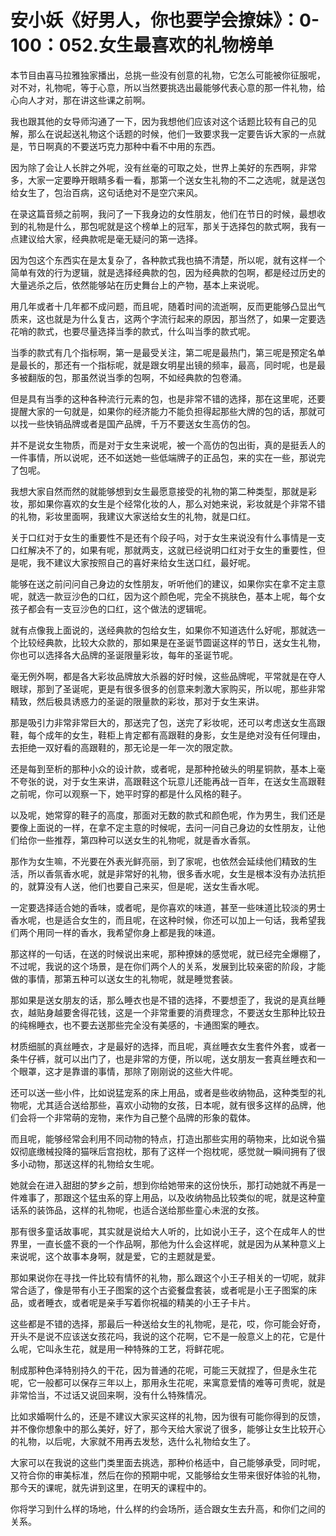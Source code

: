 # 安小妖《好男人，你也要学会撩妹》：0-100：052.女生最喜欢的礼物榜单

本节目由喜马拉雅独家播出，总挑一些没有创意的礼物，它怎么可能被你征服呢，对不对，礼物呢，等于心意，所以当然要挑选出最能够代表心意的那一件礼物，给心向人才对，那在讲这些课之前啊。

我也跟其他的女导师沟通了一下，因为我想他们应该对这个话题比较有自己的见解，那么在说起送礼物这个话题的时候，他们一致要求我一定要告诉大家的一点就是，节日啊真的不要送巧克力那种中看不中用的东西。

因为除了会让人长胖之外呢，没有丝毫的可取之处，世界上美好的东西啊，非常多，大家一定要睁开眼睛多看一看，那第一个送女生礼物的不二之选呢，就是送包给女生了，包治百病，这句话绝对不是空穴来风。

在录这篇音频之前啊，我问了一下我身边的女性朋友，他们在节日的时候，最想收到的礼物是什么，那包呢就是这个榜单上的冠军，那关于选择包的款式啊，我有一点建议给大家，经典款呢是毫无疑问的第一选择。

因为包这个东西实在是太复杂了，各种款式我也搞不清楚，所以呢，就有这样一个简单有效的行为逻辑，就是选择经典款的包，因为经典款的包啊，都是经过历史的大量逃杀之后，依然能够站在历史舞台上的产物，基本上来说呢。

用几年或者十几年都不成问题，而且呢，随着时间的流逝啊，反而更能够凸显出气质来，这也就是为什么复古，这两个字流行起来的原因，那当然了，如果一定要选花哨的款式，也要尽量选择当季的款式，什么叫当季的款式呢。

当季的款式有几个指标啊，第一是最受关注，第二呢是最热门，第三呢是预定名单是最长的，那还有一个指标呢，就是跟女明星出镜的频率，最高，同时呢，也是最多被翻版的包，那虽然说当季的包啊，不如经典款的包卷涌。

但是具有当季的这种各种流行元素的包，也是非常不错的选择，那在这里呢，还要提醒大家的一句就是，如果你的经济能力不能负担得起那些大牌的包的话，那就可以找一些快销品牌或者是国产品牌，千万不要送女生高仿的包。

并不是说女生物质，而是对于女生来说呢，被一个高仿的包出街，真的是挺丢人的一件事情，所以说呢，还不如送她一些低端牌子的正品包，来的实在一些，那说完了包呢。

我想大家自然而然的就能够想到女生最愿意接受的礼物的第二种类型，那就是彩妆，那如果你喜欢的女生是个经常化妆的人，那么对她来说，彩妆就是个非常不错的礼物，彩妆里面啊，我建议大家送给女生的礼物，就是口红。

关于口红对于女生的重要性不是还有个段子吗，对于女生来说没有什么事情是一支口红解决不了的，如果有呢，那就两支，这就已经说明口红对于女生的重要性，但是呢，我不建议大家按照自己的喜好来给女生送口红，最好呢。

能够在送之前问问自己身边的女性朋友，听听他们的建议，如果你实在拿不定主意呢，就选一款豆沙色的口红，因为这个颜色呢，完全不挑肤色，基本上呢，每个女孩子都会有一支豆沙色的口红，这个做法的逻辑呢。

就有点像我上面说的，送经典款的包给女生，如果你不知道选什么好呢，那就选一个比较经典款，比较大众款的，那如果是在圣诞节圆诞这样的节日，送女生礼物，你也可以选择各大品牌的圣诞限量彩妆，每年的圣诞节呢。

毫无例外啊，都是各大彩妆品牌放大杀器的好时候，这些品牌呢，平常就是在夺人眼球，那到了圣诞呢，更是有很多很多的创意来刺激大家购买，所以呢，那些非常精致，然后极具诱惑力的圣诞的限量款的彩妆，那对于女生来讲。

那是吸引力非常非常巨大的，那送完了包，送完了彩妆呢，还可以考虑送女生高跟鞋，每个成年的女生，鞋柜上肯定都有高跟鞋的身影，女生是绝对没有任何理由，去拒绝一双好看的高跟鞋的，那无论是一年一次的限定款。

还是每到至析的那种小众的设计款，或者呢，是那种抢破头的明星铜款，基本上毫不夸张的说，对于女生来讲，高跟鞋这个玩意儿还能再战一百年，在送女生高跟鞋之前呢，你可以观察一下，她平时穿的都是什么风格的鞋子。

以及呢，她常穿的鞋子的高度，那面对无数的款式和颜色呢，作为男生，我们还是要像上面说的一样，在拿不定主意的时候呢，去问一问自己身边的女性朋友，让他们给你一些推荐，第四种可以送女生的礼物呢，就是香水香氛。

那作为女生嘛，不光要在外表光鲜亮丽，到了家呢，也依然会延续他们精致的生活，所以香氛香水呢，就是非常好的礼物，很多香水呢，女生是根本没有办法抗拒的，就算没有人送，他们也要自己来买，但是呢，送女生香水呢。

一定要选择适合她的香味，或者呢，是你喜欢的味道，甚至一些味道比较淡的男士香水呢，也是适合女生的，而且呢，在这种时候，你还可以加上一句话，我希望我们两个用同一样的香水，我希望你身上都是我的味道。

那这样的一句话，在送的时候说出来呢，那种撩妹的感觉呢，就已经完全爆棚了，不过呢，我说的这个场景，是在你们两个人的关系，发展到比较亲密的阶段，才能做的事情，那第五种可以送女生的礼物呢，就是睡觉套装。

那如果是送女朋友的话，那么睡衣也是不错的选择，不要想歪了，我说的是真丝睡衣，越贴身越要舍得花钱，这是一个非常重要的消费理念，不要送女生那种比较丑的纯棉睡衣，也不要去送那些完全没有美感的，卡通图案的睡衣。

材质细腻的真丝睡衣，才是最好的选择，而且呢，真丝睡衣女生套件外套，或者一条牛仔裤，就可以出门了，也是非常的方便，所以呢，送女朋友一套真丝睡衣和一个眼罩，这才是靠谱的事情，那除了刚刚说的这些大件呢。

还可以送一些小件，比如说猛宠系的床上用品，或者是些收纳物品，这种类型的礼物呢，尤其适合送给那些，喜欢小动物的女孩，日本呢，就有很多这样的品牌，他们会将一个非常萌的宠物，来作为自己整个品牌的形象的载体。

而且呢，能够经常会利用不同动物的特点，打造出那些实用的萌物来，比如说令猫奴彻底缴械投降的猫咪后宫抱枕，那有了这样一个抱枕呢，感觉就一瞬间拥有了很多小动物，那送这样的礼物给女生呢。

她就会在进入甜甜的梦乡之前，想到你给她带来的这份快乐，那打动她就不再是一件难事了，那跟这个猛虫系的穿上用品，以及收纳物品比较类似的呢，就是这种童话系的装饰品，这样的礼物呢，也适合送给那些童心未泯的女孩。

那有很多童话故事呢，其实就是说给大人听的，比如说小王子，这个在成年人的世界里，一直长盛不衰的一个作品啊，那他为什么会这样呢，就是因为从某种意义上来说呢，这个故事本身啊，就是爱，它的主题就是爱。

那如果说你在寻找一件比较有情怀的礼物，那么跟这个小王子相关的一切呢，就非常合适了，像是带有小王子图案的这个古瓷餐盘套装，或者呢是小王子图案的床品，或者睡衣，或者呢是亲手写着你祝福的精美的小王子卡片。

这些都是不错的选择，那最后一种送给女生的礼物呢，是花，哎，你可能会好奇，开头不是说不应该送女孩花吗，我说的这个花啊，它不是一般意义上的花，它是什么呢，它叫永生花，就是用一种特殊的工艺，将鲜花呢。

制成那种色泽特别持久的干花，因为普通的花呢，可能三天就捏了，但是永生花呢，它一般都可以保存三年以上，那用永生花呢，来寓意爱情的难等可贵呢，就是非常恰当，不过话又说回来啊，没有什么特殊情况。

比如求婚啊什么的，还是不建议大家买这样的礼物，因为很有可能你得到的反馈，并不像你想象中的那么美好，好了，那今天给大家说了很多，能够让女生比较开心的礼物，以后呢，大家就不用再去发愁，选什么礼物给女生了。

大家可以在我说的这些门类里面去挑选，那种价格适中，自己能够承受，同时呢，又符合你的审美标准，然后在你的预期中呢，又能够给女生带来很好体验的礼物，那今天的课呢，就先讲到这里，在明天的课程中的。

你将学习到什么样的场地，什么样的约会场所，适合跟女生去升高，和你们之间的关系。
